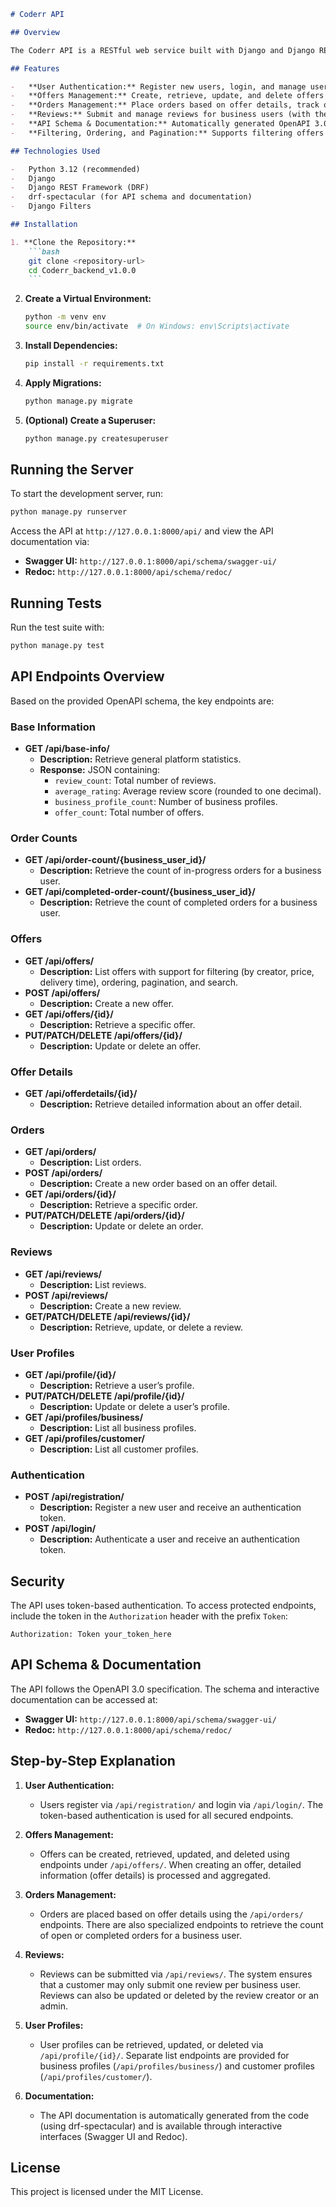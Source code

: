 ````markdown
# Coderr API

## Overview

The Coderr API is a RESTful web service built with Django and Django REST Framework (DRF). It serves as the backend for the Coderr web application, providing endpoints for managing offers, orders, reviews, and user authentication.

## Features

-   **User Authentication:** Register new users, login, and manage user profiles.
-   **Offers Management:** Create, retrieve, update, and delete offers along with detailed offer information.
-   **Orders Management:** Place orders based on offer details, track order status, and retrieve order statistics.
-   **Reviews:** Submit and manage reviews for business users (with the restriction that a customer may only submit one review per business user).
-   **API Schema & Documentation:** Automatically generated OpenAPI 3.0 schema with interactive documentation via Swagger UI and Redoc.
-   **Filtering, Ordering, and Pagination:** Supports filtering offers by creator, price, and delivery time, as well as ordering and pagination.

## Technologies Used

-   Python 3.12 (recommended)
-   Django
-   Django REST Framework (DRF)
-   drf-spectacular (for API schema and documentation)
-   Django Filters

## Installation

1. **Clone the Repository:**
    ```bash
    git clone <repository-url>
    cd Coderr_backend_v1.0.0
    ```
````

2. **Create a Virtual Environment:**
    ```bash
    python -m venv env
    source env/bin/activate  # On Windows: env\Scripts\activate
    ```
3. **Install Dependencies:**
    ```bash
    pip install -r requirements.txt
    ```
4. **Apply Migrations:**
    ```bash
    python manage.py migrate
    ```
5. **(Optional) Create a Superuser:**
    ```bash
    python manage.py createsuperuser
    ```

## Running the Server

To start the development server, run:

```bash
python manage.py runserver
```

Access the API at `http://127.0.0.1:8000/api/` and view the API documentation via:

-   **Swagger UI:** `http://127.0.0.1:8000/api/schema/swagger-ui/`
-   **Redoc:** `http://127.0.0.1:8000/api/schema/redoc/`

## Running Tests

Run the test suite with:

```bash
python manage.py test
```

## API Endpoints Overview

Based on the provided OpenAPI schema, the key endpoints are:

### Base Information

-   **GET /api/base-info/**
    -   **Description:** Retrieve general platform statistics.
    -   **Response:** JSON containing:
        -   `review_count`: Total number of reviews.
        -   `average_rating`: Average review score (rounded to one decimal).
        -   `business_profile_count`: Number of business profiles.
        -   `offer_count`: Total number of offers.

### Order Counts

-   **GET /api/order-count/{business_user_id}/**
    -   **Description:** Retrieve the count of in-progress orders for a business user.
-   **GET /api/completed-order-count/{business_user_id}/**
    -   **Description:** Retrieve the count of completed orders for a business user.

### Offers

-   **GET /api/offers/**
    -   **Description:** List offers with support for filtering (by creator, price, delivery time), ordering, pagination, and search.
-   **POST /api/offers/**
    -   **Description:** Create a new offer.
-   **GET /api/offers/{id}/**
    -   **Description:** Retrieve a specific offer.
-   **PUT/PATCH/DELETE /api/offers/{id}/**
    -   **Description:** Update or delete an offer.

### Offer Details

-   **GET /api/offerdetails/{id}/**
    -   **Description:** Retrieve detailed information about an offer detail.

### Orders

-   **GET /api/orders/**
    -   **Description:** List orders.
-   **POST /api/orders/**
    -   **Description:** Create a new order based on an offer detail.
-   **GET /api/orders/{id}/**
    -   **Description:** Retrieve a specific order.
-   **PUT/PATCH/DELETE /api/orders/{id}/**
    -   **Description:** Update or delete an order.

### Reviews

-   **GET /api/reviews/**
    -   **Description:** List reviews.
-   **POST /api/reviews/**
    -   **Description:** Create a new review.
-   **GET/PATCH/DELETE /api/reviews/{id}/**
    -   **Description:** Retrieve, update, or delete a review.

### User Profiles

-   **GET /api/profile/{id}/**
    -   **Description:** Retrieve a user’s profile.
-   **PUT/PATCH/DELETE /api/profile/{id}/**
    -   **Description:** Update or delete a user’s profile.
-   **GET /api/profiles/business/**
    -   **Description:** List all business profiles.
-   **GET /api/profiles/customer/**
    -   **Description:** List all customer profiles.

### Authentication

-   **POST /api/registration/**
    -   **Description:** Register a new user and receive an authentication token.
-   **POST /api/login/**
    -   **Description:** Authenticate a user and receive an authentication token.

## Security

The API uses token-based authentication. To access protected endpoints, include the token in the `Authorization` header with the prefix `Token`:

```
Authorization: Token your_token_here
```

## API Schema & Documentation

The API follows the OpenAPI 3.0 specification. The schema and interactive documentation can be accessed at:

-   **Swagger UI:** `http://127.0.0.1:8000/api/schema/swagger-ui/`
-   **Redoc:** `http://127.0.0.1:8000/api/schema/redoc/`

## Step-by-Step Explanation

1. **User Authentication:**

    - Users register via `/api/registration/` and login via `/api/login/`. The token-based authentication is used for all secured endpoints.

2. **Offers Management:**

    - Offers can be created, retrieved, updated, and deleted using endpoints under `/api/offers/`. When creating an offer, detailed information (offer details) is processed and aggregated.

3. **Orders Management:**

    - Orders are placed based on offer details using the `/api/orders/` endpoints. There are also specialized endpoints to retrieve the count of open or completed orders for a business user.

4. **Reviews:**

    - Reviews can be submitted via `/api/reviews/`. The system ensures that a customer may only submit one review per business user. Reviews can also be updated or deleted by the review creator or an admin.

5. **User Profiles:**

    - User profiles can be retrieved, updated, or deleted via `/api/profile/{id}/`. Separate list endpoints are provided for business profiles (`/api/profiles/business/`) and customer profiles (`/api/profiles/customer/`).

6. **Documentation:**
    - The API documentation is automatically generated from the code (using drf-spectacular) and is available through interactive interfaces (Swagger UI and Redoc).

## License

This project is licensed under the MIT License.
